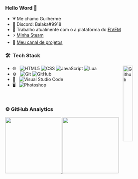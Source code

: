 ### Hello Word 👋
- 💗 Me chamo Guilherme 
- 🤖 Discord: Balaka#9918
- 💬 Trabalho atualmente com o a plataforma do [FIVEM](https://fivem.net/) 
- ⚡ [Minha Steam](https://steamcommunity.com/profiles/76561198179810479/)
- 🎥 [Meu canal de projetos](https://www.youtube.com/channel/UCHA_fmzeUZuE-iGbgI3VkRQ)

<h3> 🛠 &nbsp;Tech Stack</h3>
<img width="25%" align="right" alt="Github" src="https://i.pinimg.com/originals/e5/93/ab/e593ab0589d5f1b389e4dfbcce2bce20.gif" />

- 🌐 &nbsp;
  ![HTML5](https://img.shields.io/badge/-HTML5-333333?style=flat&logo=HTML5)
  ![CSS](https://img.shields.io/badge/-CSS-333333?style=flat&logo=CSS3&logoColor=1572B6)
  ![JavaScript](https://img.shields.io/badge/-JavaScript-333333?style=flat&logo=javascript)
  ![Lua](https://img.shields.io/badge/-Lua-333333?style=flat&logo=lua)
- ⚙️ &nbsp;
  ![Git](https://img.shields.io/badge/-Git-333333?style=flat&logo=git)
  ![GitHub](https://img.shields.io/badge/-GitHub-333333?style=flat&logo=github)
- 🔧 &nbsp;
  ![Visual Studio Code](https://img.shields.io/badge/-Visual%20Studio%20Code-333333?style=flat&logo=visual-studio-code&logoColor=007ACC)
- 🖥 &nbsp;
  ![Photoshop](https://img.shields.io/badge/-Photoshop-333333?style=flat&logo=adobe-photoshop)

<br/>

<h3> ⚙️  GitHub Analytics </h3>
  
<a href="https://github.com/BalakaDEV">
  <img height="180em" src="https://github-readme-stats.vercel.app/api?username=BalakaDEV&theme=react&show_icons=true" style"max-width: 100%;" /> 
  <img height="180em" src="https://github-readme-stats.vercel.app/api/top-langs/?username=BalakaDEV&theme=react&layout=compact" style"max-width: 100%;" />
</a>
<br/>



